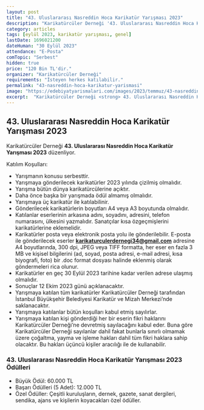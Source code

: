 ```yaml
---
layout: post
title: "43. Uluslararası Nasreddin Hoca Karikatür Yarışması 2023"
description: "Karikatürcüler Derneği '43. Uluslararası Nasreddin Hoca Karikatür Yarışması 2023' düzenliyor."
category: articles
tags: [eylül 2023, karikatür yarışması, genel]
lastDate: 1696021200
dateHuman: "30 Eylül 2023"
attendance: "E-Posta"
comTopic: "Serbest"
hidden: true
price: "120 Bin TL'dir."
organizer: "Karikatürcüler Derneği"
requirements: "İsteyen herkes katılabilir."
permalink: "43-nasreddin-hoca-karikatur-yarismasi"
image: "https://edebiyatyarismalari.com/images/2023/temmuz/43-nasreddin-hoca-karikatur-yarismasi.jpg"
excerpt:  "Karikatürcüler Derneği <strong> 43. Uluslararası Nasreddin Hoca Karikatür Yarışması 2023 </strong> düzenliyor."
---
```


## 43. Uluslararası Nasreddin Hoca Karikatür Yarışması 2023
Karikatürcüler Derneği **43. Uluslararası Nasreddin Hoca Karikatür Yarışması 2023** düzenliyor.

Katılım Koşulları:
- Yarışmanın konusu serbesttir.
- Yarışmaya gönderilecek karikatürler 2023 yılında çizilmiş olmalıdır.
- Yarışma bütün dünya karikatürcülerine açıktır.
- Daha önce başka bir yarışmada ödül almamış olmalıdır.
- Yarışmaya üç karikatür ile katılabilinir.
- Gönderilecek karikatürlerin boyutları A4 veya A3 boyutunda olmalıdır.
- Katılanlar eserlerinin arkasına adını, soyadını, adresini, telefon numarasını, ülkesini yazmalıdır. Sanatçılar kısa özgeçmişlerini karikatürlerine eklemelidir.
- Karikatürler posta veya elektronik posta yolu ile gönderilebilir. E-posta ile gönderilecek eserler **karikaturculerdernegi34@gmail.com** adresine  A4 boyutlarında, 300 dpi, JPEG veya TIFF formatta, her eser en fazla 3 MB ve kişisel bilgilerini (ad, soyad, posta adresi, e-mail adresi, kısa biyografi, foto) bir .doc format dosyası halinde eklenmiş olarak göndermeleri rica olunur.
- Karikatürler en geç 30 Eylül 2023 tarihine kadar verilen adrese ulaşmış olmalıdır.
- Sonuçlar 12 Ekim 2023 günü açıklanacaktır.
- Yarışmaya katılan tüm karikatürler Karikatürcüler Derneği tarafından İstanbul Büyükşehir Belediyesi  Karikatür ve Mizah Merkezi’nde saklanacaktır.
- Yarışmaya katılanlar bütün koşulları kabul etmiş sayılırlar.
- Yarışmaya katılan kişi gönderdiği her bir eserin fikri haklarını Karikatürcüler Derneği’ne devretmiş sayılacağını kabul eder. Buna göre Karikatürcüler Derneği sayılanlar dahil fakat bunlarla sınırlı olmamak üzere çoğaltma, yayma ve işleme hakları dahil tüm fikri haklara sahip olacaktır. Bu hakları üçüncü kişiler aracılığı ile de kullanabilir. 


### 43. Uluslararası Nasreddin Hoca Karikatür Yarışması 2023 Ödülleri
- Büyük Ödül: 60.000 TL
- Başarı Ödülleri (5 Adet): 12.000 TL
- Özel Ödüller: Çeşitli kuruluşların, dernek, gazete, sanat dergileri, sendika, ajans ve kişilerin koyacakları özel ödüller.

